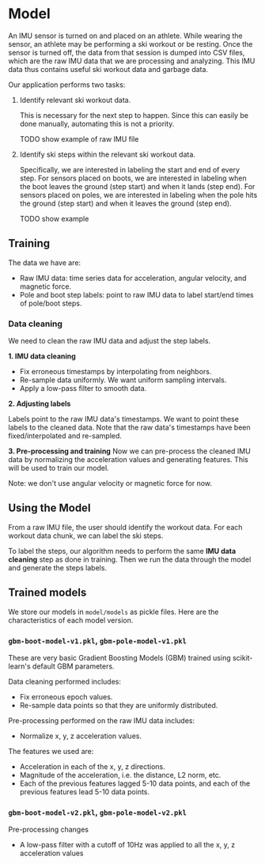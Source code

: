 # Model

An IMU sensor is turned on and placed on an athlete. While wearing the sensor, an athlete may be performing a ski workout or be resting. Once the sensor is turned off, the data from that session is dumped into CSV files, which are the raw IMU data that we are processing and analyzing. This IMU data thus contains useful ski workout data and garbage data.

Our application performs two tasks:
1. Identify relevant ski workout data.

    This is necessary for the next step to happen. Since this can easily be done manually, automating this is not a priority.

    TODO show example of raw IMU file

2. Identify ski steps within the relevant ski workout data.

    Specifically, we are interested in labeling the start and end of every step. For sensors placed on boots, we are interested in labeling when the boot leaves the ground (step start) and when it lands (step end). For sensors placed on poles, we are interested in labeling when the pole hits the ground (step start) and when it leaves the ground (step end).

    TODO show example

## Training
The data we have are:
* Raw IMU data: time series data for acceleration, angular velocity, and magnetic force.
* Pole and boot step labels: point to raw IMU data to label start/end times of pole/boot steps.

### Data cleaning
We need to clean the raw IMU data and adjust the step labels.

**1. IMU data cleaning**
* Fix erroneous timestamps by interpolating from neighbors.
* Re-sample data uniformly. We want uniform sampling intervals.
* Apply a low-pass filter to smooth data.

**2. Adjusting labels**

Labels point to the raw IMU data's timestamps. We want to point these labels to the cleaned data. Note that the raw data's timestamps have been fixed/interpolated and re-sampled.

**3. Pre-processing and training**
Now we can pre-process the cleaned IMU data by normalizing the acceleration values and generating features. This will be used to train our model.

Note: we don't use angular velocity or magnetic force for now.

## Using the Model
From a raw IMU file, the user should identify the workout data. For each workout data chunk, we can label the ski steps.

To label the steps, our algorithm needs to perform the same **IMU data cleaning** step as done in training. Then we run the data through the model and generate the steps labels.

## Trained models
We store our models in ```model/models``` as pickle files. Here are the characteristics of each model version.

### ```gbm-boot-model-v1.pkl```, ```gbm-pole-model-v1.pkl```

These are very basic Gradient Boosting Models (GBM) trained using scikit-learn's default GBM parameters.

Data cleaning performed includes:
* Fix erroneous epoch values.
* Re-sample data points so that they are uniformly distributed.

Pre-processing performed on the raw IMU data includes:
* Normalize x, y, z acceleration values.

The features we used are:
* Acceleration in each of the x, y, z directions.
* Magnitude of the acceleration, i.e. the distance, L2 norm, etc.
* Each of the previous features lagged 5-10 data points, and each of the previous features lead 5-10 data points.

### ```gbm-boot-model-v2.pkl```, ```gbm-pole-model-v2.pkl```

Pre-processing changes
* A low-pass filter with a cutoff of 10Hz was applied to all the x, y, z acceleration values
